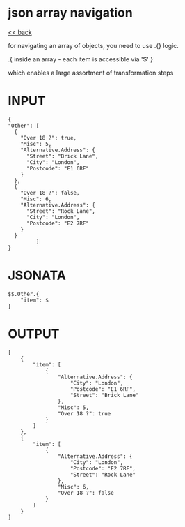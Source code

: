 # json array navigation

[<< back](readme.md)

for navigating an array of objects, you need to use .{} logic.

.{
    inside an array - each item is accessible via '$'
}

which enables a large assortment of transformation steps

# INPUT
```
{
"Other": [
  {
    "Over 18 ?": true,
    "Misc": 5,
    "Alternative.Address": {
      "Street": "Brick Lane",
      "City": "London",
      "Postcode": "E1 6RF"
    }
  },
  {
    "Over 18 ?": false,
    "Misc": 6,
    "Alternative.Address": {
      "Street": "Rock Lane",
      "City": "London",
      "Postcode": "E2 7RF"
    }
  }
         ]
}
```

# JSONATA
```
$$.Other.{
	"item": $
}
```

# OUTPUT
```
[
    {
        "item": [
            {
                "Alternative.Address": {
                    "City": "London",
                    "Postcode": "E1 6RF",
                    "Street": "Brick Lane"
                },
                "Misc": 5,
                "Over 18 ?": true
            }
        ]
    },
    {
        "item": [
            {
                "Alternative.Address": {
                    "City": "London",
                    "Postcode": "E2 7RF",
                    "Street": "Rock Lane"
                },
                "Misc": 6,
                "Over 18 ?": false
            }
        ]
    }
]
```